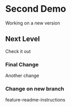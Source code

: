 # Second Demo

Working on a new version

## Next Level
Check it out

### Final Change

Another change

### Change on new branch
feature-readme-instructions
